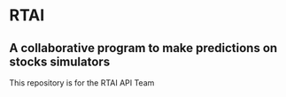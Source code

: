 # **RTAI**
## A collaborative program to make predictions on stocks simulators
This repository is for the RTAI API Team
